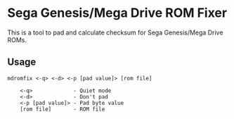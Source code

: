 # Sega Genesis/Mega Drive ROM Fixer

This is a tool to pad and calculate checksum for Sega Genesis/Mega Drive ROMs.

## Usage

    mdromfix <-q> <-d> <-p [pad value]> [rom file]
    
        <-q>             - Quiet mode
        <-d>             - Don't pad
        <-p [pad value]> - Pad byte value
        [rom file]       - ROM file

